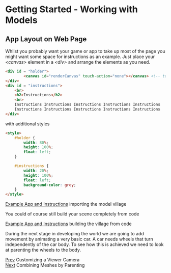 # Getting Started - Working with Models
## App Layout on Web Page
Whilst you probably want your game or app to take up most of the page you might want some space for instructions as an example. Just place your *&lt;canvas&gt;* element in a *&lt;div&gt;* and arrange the elements as you need.

```html
<div id = "holder">
        <canvas id="renderCanvas" touch-action="none"></canvas> <!-- touch-action="none" for best results from PEP -->
</div>
<div id = "instructions">
    <br>
    <h2>Instructions</h2>
    <br>
    Instructions Instructions Instructions Instructions Instructions 
    Instructions Instructions Instructions Instructions Instructions 
</div>
```
with additional styles
```html
<style>
    #holder {
        width: 80%;
        height: 100%;
        float: left;
    }

    #instructions {
        width: 20%;
        height: 100%;
        float: left;
        background-color: grey;
    }
</style>
```

[Example App and Instructions](/webpages/app3.html) importing the model village

You could of course still build your scene completely from code

[Example App and Instructions](/webpages/app4.html) building the village from code

During the next stage in developing the world we are going to add movement by animating a very basic car. A car needs wheels that turn independently of the car body. To see how this is achieved we need to look at parenting the wheels to the body. 

[Prev](/babylon101/viewer2) Customizing a Viewer Camera  
[Next](/babylon101/parent) Combining Meshes by Parenting